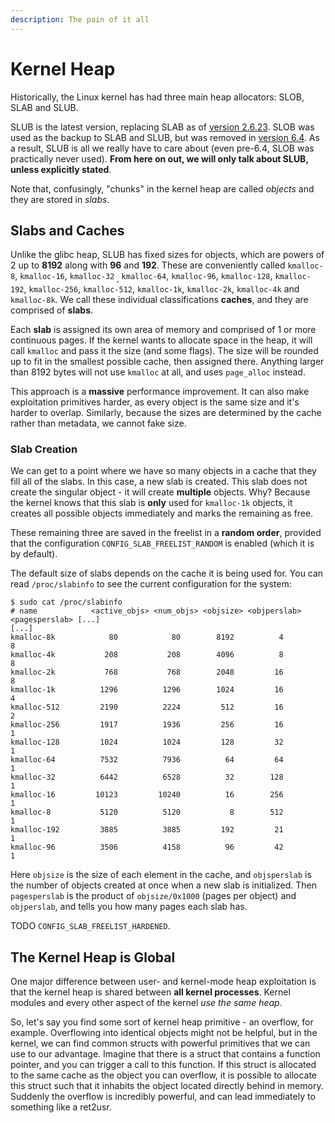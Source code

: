 ```yaml
---
description: The pain of it all
---
```


# Kernel Heap

Historically, the Linux kernel has had three main heap allocators: SLOB, SLAB and SLUB.

SLUB is the latest version, replacing SLAB as of [version 2.6.23](https://archive.ph/20130415043346/http://git.kernel.org/?p=linux/kernel/git/torvalds/linux-2.6.git;a=commit;h=a0acd820807680d2ccc4ef3448387fcdbf152c73). SLOB was used as the backup to SLAB and SLUB, but was removed in [version 6.4](https://lwn.net/Articles/936132/). As a result, SLUB is all we really have to care about (even pre-6.4, SLOB was practically never used). **From here on out, we will only talk about SLUB, unless explicitly stated**.

Note that, confusingly, "chunks" in the kernel heap are called _objects_ and they are stored in _slabs_.

## Slabs and Caches

Unlike the glibc heap, SLUB has fixed sizes for objects, which are powers of 2 up to **8192** along with **96** and **192**. These are conveniently called `kmalloc-8`, `kmalloc-16`, `kmalloc-32` <sub>,</sub> `kmalloc-64`, `kmalloc-96`, `kmalloc-128`, `kmalloc-192`, `kmalloc-256`, `kmalloc-512`, `kmalloc-1k`, `kmalloc-2k`, `kmalloc-4k` and `kmalloc-8k`. We call these individual classifications **caches**, and they are comprised of **slabs**.

Each **slab** is assigned its own area of memory and comprised of 1 or more continuous pages. If the kernel wants to allocate space in the heap, it will call `kmalloc`  and pass it the size (and some flags). The size will be rounded up to fit in the smallest possible cache, then assigned there. Anything larger than 8192 bytes will not use `kmalloc` at all, and uses `page_alloc` instead.

This approach is a **massive** performance improvement. It can also make exploitation primitives harder, as every object is the same size and it's harder to overlap. Similarly, because the sizes are determined by the cache rather than metadata, we cannot fake size.

### Slab Creation

We can get to a point where we have so many objects in a cache that they fill all of the slabs. In this case, a new slab is created. This slab does not create the singular object - it will create **multiple** objects. Why? Because the kernel knows that this slab is **only** used for `kmalloc-1k` objects, it creates all possible objects immediately and marks the remaining as free.

These remaining three are saved in the freelist in a **random order**, provided that the configuration  `CONFIG_SLAB_FREELIST_RANDOM` is enabled (which it is by default).

The default size of slabs depends on the cache it is being used for. You can read `/proc/slabinfo` to see the current configuration for the system:

```
$ sudo cat /proc/slabinfo
# name            <active_objs> <num_objs> <objsize> <objperslab> <pagesperslab> [...]
[...]
kmalloc-8k            80            80        8192          4            8
kmalloc-4k           208           208        4096          8            8
kmalloc-2k           768           768        2048         16            8
kmalloc-1k          1296          1296        1024         16            4
kmalloc-512         2190          2224         512         16            2
kmalloc-256         1917          1936         256         16            1
kmalloc-128         1024          1024         128         32            1
kmalloc-64          7532          7936          64         64            1
kmalloc-32          6442          6528          32        128            1
kmalloc-16         10123         10240          16        256            1
kmalloc-8           5120          5120           8        512            1
kmalloc-192         3885          3885         192         21            1
kmalloc-96          3506          4158          96         42            1
```

Here `objsize` is the size of each element in the cache, and `objsperslab` is the number of objects created at once when a new slab is initialized. Then `pagesperslab` is the product of `objsize/0x1000` (pages per object) and `objperslab`, and tells you how many pages each slab has.

TODO `CONFIG_SLAB_FREELIST_HARDENED`.

## The Kernel Heap is Global

One major difference between user- and kernel-mode heap exploitation is that the kernel heap is shared between **all kernel processes**. Kernel modules and every other aspect of the kernel _use the same heap_.

So, let's say you find some sort of kernel heap primitive - an overflow, for example. Overflowing into identical objects might not be helpful, but in the kernel, we can find common structs with powerful primitives that we can use to our advantage. Imagine that there is a struct that contains a function pointer, and you can trigger a call to this function. If this struct is allocated to the same cache as the object you can overflow, it is possible to allocate this struct such that it inhabits the object located directly behind in memory. Suddenly the overflow is incredibly powerful, and can lead immediately to something like a ret2usr.
